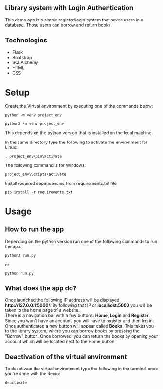 ## Library system with Login Authentication
This demo app is a simple register/login system that saves users in a database. Those users can borrow and return books.

## Technologies
- Flask
- Bootstrap
- SQLAlchemy
- HTML
- CSS

# Setup
Create the Virtual environment by executing one of the commands below:

```
python -m venv project_env
```
```
python3 -m venv project_env
```
This depends on the python version that is installed on the local machine.

In the same directory type the following to activate the environment for Linux:

```
. project_env\bin\activate
```
The following command is for Windows:

```
project_env\Scripts\activate
```

Install required dependencies from requirements.txt file

```
pip install -r requirements.txt
```

# Usage

## How to run the app

Depending on the python version run one of the following commands to run the app:

```
python3 run.py
``` 
or 
```
python run.py
```

## What does the app do?

Once launched the following IP address will be displayed **http://127.0.0.1:5000/**. By following that IP or **localhost:5000** you will be taken to the home page of a website.<br>
There is a navigation bar with a few buttons: **Home**, **Login** and **Register**. Since you won't have an account, you will have to register and then log in. Once authenticated a new button will appear called **Books**. This takes you to the library system, where you can borrow books by pressing the "Borrow" button. Once borrowed, you can return the books by opening your account which will be located next to the Home button.

## Deactivation of the virtual environment

To deactivate the virtual environment type the following in the terminal once you're done with the demo:
```
deactivate
```